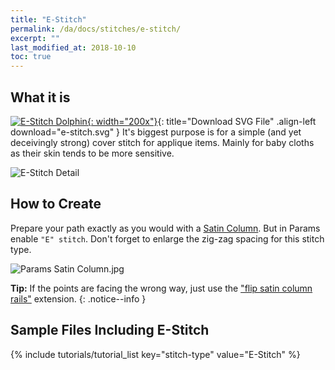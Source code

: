 ```yaml
---
title: "E-Stitch"
permalink: /da/docs/stitches/e-stitch/
excerpt: ""
last_modified_at: 2018-10-10
toc: true
---
```

## What it is

[![E-Stitch Dolphin](/assets/images/docs/e-stitch-example.jpg){: width="200x"}](/assets/images/docs/e-stitch.svg){: title="Download SVG File" .align-left download="e-stitch.svg" }
It's biggest purpose is for a simple (and yet deceivingly strong) cover stitch for applique items. Mainly for baby cloths as their skin tends to be more sensitive.

![E-Stitch Detail](/assets/images/docs/e-stitch-detail.jpg)

## How to Create

Prepare your path exactly as you would with a [Satin Column](/docs/stitches/satin-column). But in Params enable `"E" stitch`. Don't forget to enlarge the zig-zag spacing for this stitch type.

![Params Satin Column.jpg](/assets/images/docs/en/params-e-stitch.jpg)

**Tip:** If the points are facing the wrong way, just use the ["flip satin column rails"](/docs/satin-tools/#flip-satin-column-rails) extension.
{: .notice--info }

## Sample Files Including E-Stitch
{% include tutorials/tutorial_list key="stitch-type" value="E-Stitch" %}

